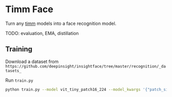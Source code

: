 # Timm Face

Turn any [timm](https://github.com/huggingface/pytorch-image-models) models into a face recognition model.

TODO: evaluation, EMA, distillation

## Training

Download a dataset from `https://github.com/deepinsight/insightface/tree/master/recognition/_datasets_`

Run `train.py`

```bash
python train.py --model vit_tiny_patch16_224 --model_kwargs '{"patch_size":8,"img_size":112}' --ds_path ms1m-retinaface-t1
```

